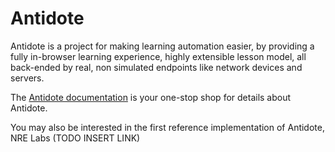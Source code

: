 # Antidote

Antidote is a project for making learning automation easier, by providing a fully in-browser learning experience, highly extensible lesson model, all back-ended by real, non simulated endpoints like network devices and servers.

The [Antidote documentation](https://antidoteproject.readthedocs.io/en/latest/) is your one-stop shop for details about Antidote.

You may also be interested in the first reference implementation of Antidote, NRE Labs (TODO INSERT LINK)
